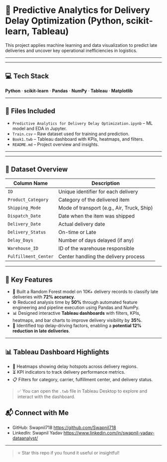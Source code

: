 # 🚚 Predictive Analytics for Delivery Delay Optimization (Python, scikit-learn, Tableau)

This project applies machine learning and data visualization to predict late deliveries and uncover key operational inefficiencies in logistics.

--- 

---

## 💻 Tech Stack  
**Python** · **scikit-learn** · **Pandas** · **NumPy** · **Tableau** · **Matplotlib**  

---

## 📂 Files Included

- `Predictive Analytics for Delivery Delay Optimization.ipynb` – ML model and EDA in Jupyter.
- `Train.csv` – Raw dataset used for training and prediction.
- `Book1.twb` – Tableau dashboard with KPIs, heatmaps, and filters.
- `README.md` – Project overview and insights.

---
---

## 🧾 Dataset Overview

| Column Name       | Description                                      |
|-------------------|--------------------------------------------------|
| `ID`              | Unique identifier for each delivery              |
| `Product_Category`| Category of the delivered item                   |
| `Shipping_Mode`   | Mode of transport (e.g., Air, Truck, Ship)       |
| `Dispatch_Date`   | Date when the item was shipped                   |
| `Delivery_Date`   | Actual delivery date                             |
| `Delivery_Status` | On-time or Late                                  |
| `Delay_Days`      | Number of days delayed (if any)                  |
| `Warehouse_ID`    | ID of the warehouse responsible                  |
| `Fulfillment_Center` | Center handling the delivery process         |

---
## 🧠 Key Features

- 🧪 Built a Random Forest model on 10K+ delivery records to classify late deliveries with **72% accuracy**.
- ⚙️ Reduced analysis time by **50%** through automated feature engineering and pipeline execution using Pandas and NumPy.
- 📊 Designed interactive **Tableau dashboards** with filters, KPIs, heatmaps, and bar charts to improve delivery visibility by **35%**.
- 🚀 Identified top delay-driving factors, enabling a **potential 12% reduction in late deliveries**.

---

## 📊 Tableau Dashboard Highlights

- 📍 Heatmaps showing delay hotspots across delivery regions.
- ⏳ KPI indicators to track delivery performance metrics.
- 📋 Filters for category, carrier, fulfillment center, and delivery status.

> ✅ You can open the `.twb` file in Tableau Desktop to explore and interact with the dashboard.


## 📬 Connect with Me

- GitHub: Swapnil718 https://github.com/Swapnil718
- LinkedIn: Swapnil Yadav https://www.linkedin.com/in/swapnil-yadav-dataanalyst/

---

> ⭐ Star this repo if you found it useful or insightful!
